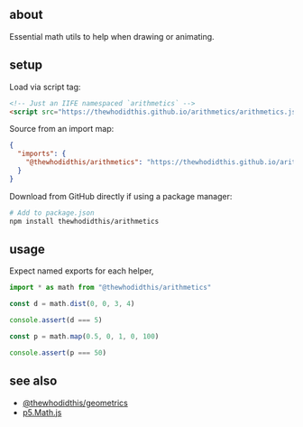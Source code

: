 ## about

Essential math utils to help when drawing or animating.

## setup

Load via script tag:

```html
<!-- Just an IIFE namespaced `arithmetics` -->
<script src="https://thewhodidthis.github.io/arithmetics/arithmetics.js"></script>
```

Source from an import map:

```json
{
  "imports": {
    "@thewhodidthis/arithmetics": "https://thewhodidthis.github.io/arithmetics/main.js"
  }
}
```

Download from GitHub directly if using a package manager:

```sh
# Add to package.json
npm install thewhodidthis/arithmetics
```

## usage

Expect named exports for each helper,

```js
import * as math from "@thewhodidthis/arithmetics"

const d = math.dist(0, 0, 3, 4)

console.assert(d === 5)

const p = math.map(0.5, 0, 1, 0, 100)

console.assert(p === 50)
```

## see also

- [@thewhodidthis/geometrics](https://github.com/thewhodidthis/geometrics/)
- [p5.Math.js](https://github.com/trembl/p5.Math.js)
